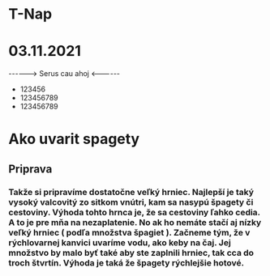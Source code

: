 # T-Nap
# 03.11.2021

------> Serus cau ahoj <------

* 123456
* 123456789
* 123456789


# Ako uvarit spagety

## Priprava

### Takže si pripravíme dostatočne veľký hrniec. Najlepší je taký vysoký valcovitý zo sitkom vnútri, kam sa nasypú špagety či cestoviny. Výhoda tohto hrnca je, že sa cestoviny ľahko cedia. A to je pre mňa na nezaplatenie. No ak ho nemáte stačí aj nízky veľký hrniec ( podľa množstva špagiet ). Začneme tým, že v rýchlovarnej kanvici uvaríme vodu, ako keby na čaj. Jej množstvo by malo byť také aby ste zaplnili hrniec, tak cca do troch štvrtín. Výhoda je taká že špagety rýchlejšie hotové.
